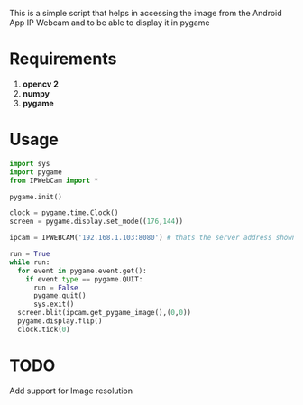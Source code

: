 This is a simple script that helps in accessing the image from the Android App
IP Webcam and to be able to display it in pygame


# Requirements
1. **opencv 2**
2. **numpy**
3. **pygame**

# Usage

```python
import sys
import pygame
from IPWebCam import *

pygame.init()

clock = pygame.time.Clock()
screen = pygame.display.set_mode((176,144))

ipcam = IPWEBCAM('192.168.1.103:8080') # thats the server address shown on the IP webcam, don't add 'http://' the class adds it

run = True
while run:
  for event in pygame.event.get():
    if event.type == pygame.QUIT:
      run = False
      pygame.quit()
      sys.exit()
  screen.blit(ipcam.get_pygame_image(),(0,0))
  pygame.display.flip()
  clock.tick(0)
```

# TODO
Add support for Image resolution
